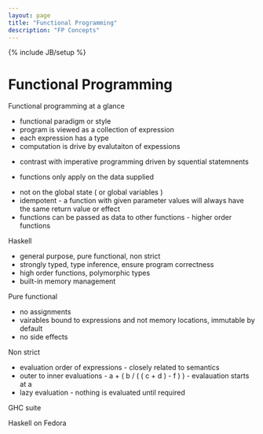 ```yaml
---
layout: page
title: "Functional Programming"
description: "FP Concepts"
---
```


{% include JB/setup %}

# Functional Programming

Functional programming at a glance
 * functional paradigm or style
 * program is viewed as a collection of expression
 * each expression has a type
 * computation is drive by evalutaiton of expessions
  - contrast with imperative programming driven by squential statemnents
 * functions only apply on the data supplied
  - not on the global state ( or global variables )
  - idempotent - a function with given parameter values will always have the same return value or effect
  - functions can be passed as data to other functions - higher order functions

Haskell

 - general purpose, pure functional, non strict
 - strongly typed, type inference, ensure program correctness
 - high order functions, polymorphic types
 - built-in memory management

Pure functional

 - no assignments
 - vairables bound to expressions and not memory locations, immutable by default
 - no side effects

Non strict

 - evaluation order of expressions - closely related to semantics
 - outer to inner evaluations - a + ( b / ( ( c + d ) - f ) ) - evalauation starts at a
 - lazy evaluation - nothing is evaluated until required

GHC suite

Haskell on Fedora
